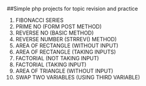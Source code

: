 ##Simple php projects for topic revision and practice 

1) FIBONACCI SERIES
2) PRIME NO (FORM POST METHOD)
3) REVERSE NO (BASIC METHOD)
4) REVERSE NUMBER (STRREV() METHOD)
5) AREA OF RECTANGLE (WITHOUT INPUT)
6) AREA OF RECTANGLE (TAKING INPUTS)
7) FACTORIAL (NOT TAKING INPUT)
8) FACTORIAL (TAKING INPUT)
9) AREA OF TRIANGLE (WITHOUT INPUT)
10) SWAP TWO VARIABLES (USING THIRD VARIABLE)
